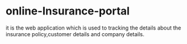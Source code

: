 # online-Insurance-portal
it is the web application which is used to tracking the details about the insurance policy,customer details and company details.
